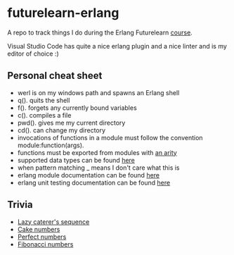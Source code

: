 # futurelearn-erlang

A repo to track things I do during the Erlang Futurelearn <a href="https://www.futurelearn.com/courses/functional-programming-erlang">course</a>.

Visual Studio Code has quite a nice erlang plugin and a nice linter and is my editor of choice :)

Personal cheat sheet
--------------------
* werl is on my windows path and spawns an Erlang shell
* q(). quits the shell
* f(). forgets any currently bound variables
* c(). compiles a file
* pwd(). gives me my current directory
* cd(). can change my directory
* invocations of functions in a module must follow the convention module:function(args).
* functions must be exported from modules with <a href="https://en.wikipedia.org/wiki/Arity">an arity</a>
* supported data types can be found <a href="http://erlang.org/documentation/doc-5.8/doc/reference_manual/data_types.html">here</a>
* when pattern matching _ means I don't care what this is
* erlang module documentation can be found <a href="http://erlang.org/doc/">here</a>
* erlang unit testing documentation can be found <a href="http://erlang.org/doc/apps/eunit/chapter.html">here</a>

Trivia
------
* <a href="https://en.wikipedia.org/wiki/Lazy_caterer%27s_sequence">Lazy caterer's sequence</a>
* <a href="https://en.wikipedia.org/wiki/Cake_number">Cake numbers</a>
* <a href="https://en.wikipedia.org/wiki/Perfect_number">Perfect numbers</a>
* <a href="https://en.wikipedia.org/wiki/Fibonacci_number">Fibonacci numbers</a>
